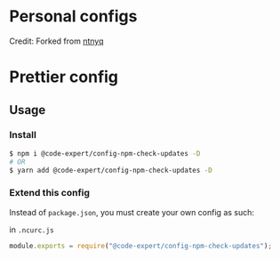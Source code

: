 # Personal configs

Credit:  Forked from [ntnyq](https://github.com/ntnyq/configs)

# Prettier config

## Usage

### Install

```bash
$ npm i @code-expert/config-npm-check-updates -D
# OR
$ yarn add @code-expert/config-npm-check-updates -D
```

### Extend this config

Instead of `package.json`, you must create your own config as such:

in `.ncurc.js`

```js
module.exports = require("@code-expert/config-npm-check-updates");
```
